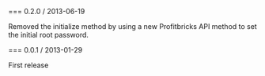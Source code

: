=== 0.2.0 / 2013-06-19

  Removed the initialize method by using a new Profitbricks API method to set the initial root password.

=== 0.0.1 / 2013-01-29

  First release

